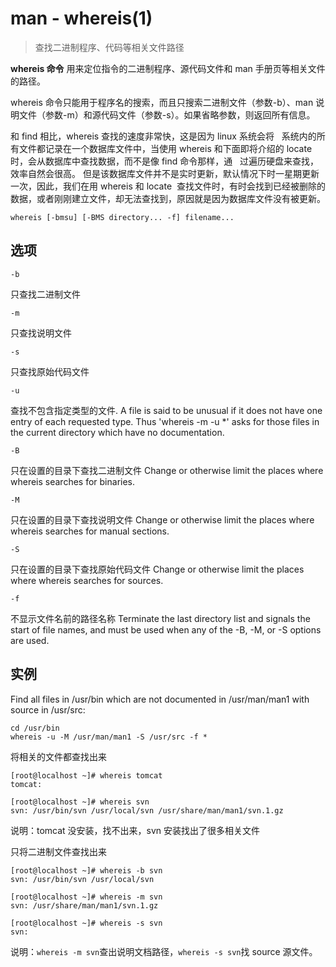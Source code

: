 # man - whereis(1)

> 查找二进制程序、代码等相关文件路径

**whereis 命令** 用来定位指令的二进制程序、源代码文件和 man 手册页等相关文件的路径。

whereis 命令只能用于程序名的搜索，而且只搜索二进制文件（参数-b）、man 说明文件（参数-m）和源代码文件（参数-s）。如果省略参数，则返回所有信息。

和 find 相比，whereis 查找的速度非常快，这是因为 linux 系统会将   系统内的所有文件都记录在一个数据库文件中，当使用 whereis 和下面即将介绍的 locate 时，会从数据库中查找数据，而不是像 find 命令那样，通   过遍历硬盘来查找，效率自然会很高。 但是该数据库文件并不是实时更新，默认情况下时一星期更新一次，因此，我们在用 whereis 和 locate  查找文件时，有时会找到已经被删除的数据，或者刚刚建立文件，却无法查找到，原因就是因为数据库文件没有被更新。

```
whereis [-bmsu] [-BMS directory... -f] filename...
```

## 选项

`-b`

只查找二进制文件

`-m`

只查找说明文件

`-s`

只查找原始代码文件

`-u`

查找不包含指定类型的文件. A file is said to be unusual if it does not have one entry of each requested type. Thus 'whereis -m -u \*' asks for those files in the current directory which have no documentation.

`-B`

只在设置的目录下查找二进制文件
Change or otherwise limit the places where whereis searches for binaries.

`-M`

只在设置的目录下查找说明文件
Change or otherwise limit the places where whereis searches for manual sections.

`-S`

只在设置的目录下查找原始代码文件
Change or otherwise limit the places where whereis searches for sources.

`-f`

不显示文件名前的路径名称
Terminate the last directory list and signals the start of file names, and must be used when any of the -B, -M, or -S options are used.

## 实例

Find all files in /usr/bin which are not documented in /usr/man/man1 with source in /usr/src:

```
cd /usr/bin
whereis -u -M /usr/man/man1 -S /usr/src -f *
```

将相关的文件都查找出来

```
[root@localhost ~]# whereis tomcat
tomcat:

[root@localhost ~]# whereis svn
svn: /usr/bin/svn /usr/local/svn /usr/share/man/man1/svn.1.gz
```

说明：tomcat 没安装，找不出来，svn 安装找出了很多相关文件

只将二进制文件查找出来

```
[root@localhost ~]# whereis -b svn
svn: /usr/bin/svn /usr/local/svn

[root@localhost ~]# whereis -m svn
svn: /usr/share/man/man1/svn.1.gz

[root@localhost ~]# whereis -s svn
svn:
```

说明：`whereis -m svn`查出说明文档路径，`whereis -s svn`找 source 源文件。
